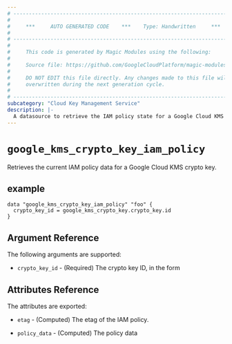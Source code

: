 ```yaml
---
# ----------------------------------------------------------------------------
#
#     ***     AUTO GENERATED CODE    ***    Type: Handwritten     ***
#
# ----------------------------------------------------------------------------
#
#     This code is generated by Magic Modules using the following:
#
#     Source file: https://github.com/GoogleCloudPlatform/magic-modules/tree/main/mmv1/third_party/terraform/website/docs/d/kms_crypto_key_iam_policy.html.markdown
#
#     DO NOT EDIT this file directly. Any changes made to this file will be
#     overwritten during the next generation cycle.
#
# ----------------------------------------------------------------------------
subcategory: "Cloud Key Management Service"
description: |-
  A datasource to retrieve the IAM policy state for a Google Cloud KMS crypto key.
---
```



# `google_kms_crypto_key_iam_policy`
Retrieves the current IAM policy data for a Google Cloud KMS crypto key.

## example

```hcl
data "google_kms_crypto_key_iam_policy" "foo" {
  crypto_key_id = google_kms_crypto_key.crypto_key.id
}
```

## Argument Reference

The following arguments are supported:

* `crypto_key_id` - (Required) The crypto key ID, in the form

## Attributes Reference

The attributes are exported:

* `etag` - (Computed) The etag of the IAM policy.

* `policy_data` - (Computed) The policy data

